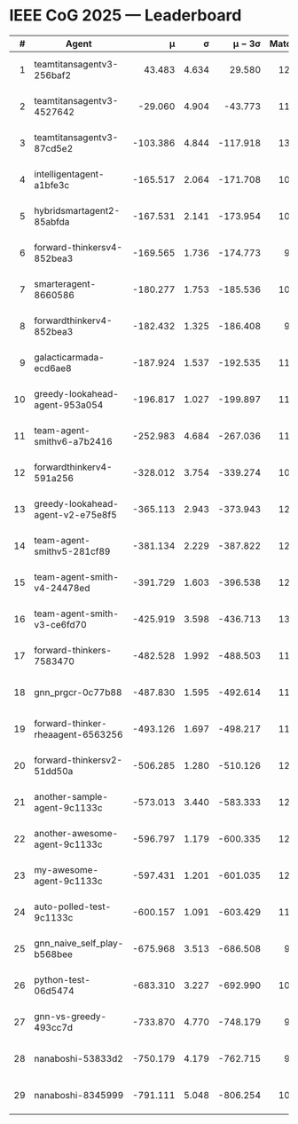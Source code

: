 # IEEE CoG 2025 — Leaderboard

| # | Agent | μ | σ | μ − 3σ | Matches | Updated |
|---:|---|---:|---:|---:|---:|---|
| 1 | teamtitansagentv3-256baf2 | 43.483 | 4.634 | 29.580 | 12360 | 2025-08-21 16:19 |
| 2 | teamtitansagentv3-4527642 | -29.060 | 4.904 | -43.773 | 11774 | 2025-08-21 16:19 |
| 3 | teamtitansagentv3-87cd5e2 | -103.386 | 4.844 | -117.918 | 13126 | 2025-08-21 16:19 |
| 4 | intelligentagent-a1bfe3c | -165.517 | 2.064 | -171.708 | 10249 | 2025-08-21 16:19 |
| 5 | hybridsmartagent2-85abfda | -167.531 | 2.141 | -173.954 | 10957 | 2025-08-21 16:19 |
| 6 | forward-thinkersv4-852bea3 | -169.565 | 1.736 | -174.773 | 9711 | 2025-08-21 16:19 |
| 7 | smarteragent-8660586 | -180.277 | 1.753 | -185.536 | 10687 | 2025-08-21 16:19 |
| 8 | forwardthinkerv4-852bea3 | -182.432 | 1.325 | -186.408 | 9808 | 2025-08-21 16:19 |
| 9 | galacticarmada-ecd6ae8 | -187.924 | 1.537 | -192.535 | 11860 | 2025-08-21 16:19 |
| 10 | greedy-lookahead-agent-953a054 | -196.817 | 1.027 | -199.897 | 11758 | 2025-08-21 16:19 |
| 11 | team-agent-smithv6-a7b2416 | -252.983 | 4.684 | -267.036 | 11960 | 2025-08-21 16:19 |
| 12 | forwardthinkerv4-591a256 | -328.012 | 3.754 | -339.274 | 10398 | 2025-08-21 16:19 |
| 13 | greedy-lookahead-agent-v2-e75e8f5 | -365.113 | 2.943 | -373.943 | 12258 | 2025-08-21 16:19 |
| 14 | team-agent-smithv5-281cf89 | -381.134 | 2.229 | -387.822 | 12620 | 2025-08-21 16:19 |
| 15 | team-agent-smith-v4-24478ed | -391.729 | 1.603 | -396.538 | 12802 | 2025-08-21 16:19 |
| 16 | team-agent-smith-v3-ce6fd70 | -425.919 | 3.598 | -436.713 | 13242 | 2025-08-21 16:19 |
| 17 | forward-thinkers-7583470 | -482.528 | 1.992 | -488.503 | 11500 | 2025-08-21 16:19 |
| 18 | gnn_prgcr-0c77b88 | -487.830 | 1.595 | -492.614 | 11290 | 2025-08-21 16:19 |
| 19 | forward-thinker-rheaagent-6563256 | -493.126 | 1.697 | -498.217 | 11708 | 2025-08-21 16:19 |
| 20 | forward-thinkersv2-51dd50a | -506.285 | 1.280 | -510.126 | 12208 | 2025-08-21 16:19 |
| 21 | another-sample-agent-9c1133c | -573.013 | 3.440 | -583.333 | 12320 | 2025-08-21 16:19 |
| 22 | another-awesome-agent-9c1133c | -596.797 | 1.179 | -600.335 | 12840 | 2025-08-21 16:19 |
| 23 | my-awesome-agent-9c1133c | -597.431 | 1.201 | -601.035 | 12300 | 2025-08-21 16:19 |
| 24 | auto-polled-test-9c1133c | -600.157 | 1.091 | -603.429 | 11820 | 2025-08-21 16:19 |
| 25 | gnn_naive_self_play-b568bee | -675.968 | 3.513 | -686.508 | 9920 | 2025-08-21 16:19 |
| 26 | python-test-06d5474 | -683.310 | 3.227 | -692.990 | 10220 | 2025-08-21 16:19 |
| 27 | gnn-vs-greedy-493cc7d | -733.870 | 4.770 | -748.179 | 9840 | 2025-08-21 16:19 |
| 28 | nanaboshi-53833d2 | -750.179 | 4.179 | -762.715 | 9600 | 2025-08-21 16:19 |
| 29 | nanaboshi-8345999 | -791.111 | 5.048 | -806.254 | 10070 | 2025-08-21 16:19 |
